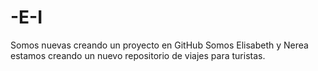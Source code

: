# -E-I
Somos nuevas creando un proyecto en GitHub
Somos Elisabeth y Nerea estamos creando un nuevo repositorio de viajes para turistas.
